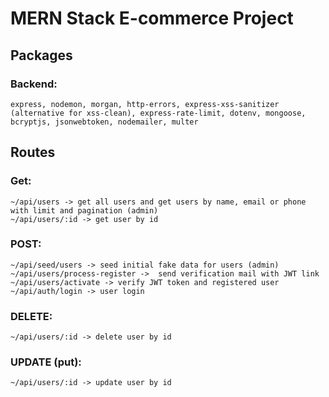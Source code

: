 # MERN Stack E-commerce Project

## Packages

### Backend:

    express, nodemon, morgan, http-errors, express-xss-sanitizer (alternative for xss-clean), express-rate-limit, dotenv, mongoose, bcryptjs, jsonwebtoken, nodemailer, multer

## Routes

### Get:

    ~/api/users -> get all users and get users by name, email or phone with limit and pagination (admin)
    ~/api/users/:id -> get user by id

### POST:

    ~/api/seed/users -> seed initial fake data for users (admin)
    ~/api/users/process-register ->  send verification mail with JWT link
    ~/api/users/activate -> verify JWT token and registered user
    ~/api/auth/login -> user login

### DELETE:

    ~/api/users/:id -> delete user by id

### UPDATE (put):

    ~/api/users/:id -> update user by id
